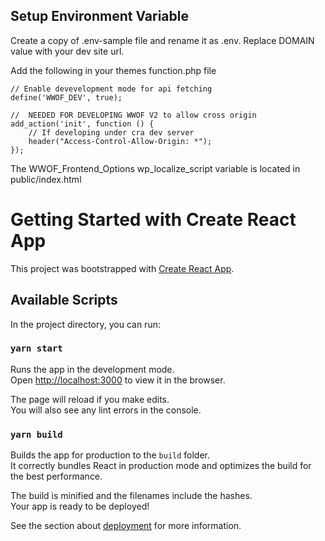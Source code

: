 ## Setup Environment Variable

Create a copy of .env-sample file and rename it as .env.
Replace DOMAIN value with your dev site url.

Add the following in your themes function.php file

```
// Enable devevelopment mode for api fetching
define('WWOF_DEV', true);

//  NEEDED FOR DEVELOPING WWOF V2 to allow cross origin
add_action('init', function () {
    // If developing under cra dev server
    header("Access-Control-Allow-Origin: *");
});
```

The WWOF_Frontend_Options wp_localize_script variable is located in public/index.html

# Getting Started with Create React App

This project was bootstrapped with [Create React App](https://github.com/facebook/create-react-app).

## Available Scripts

In the project directory, you can run:

### `yarn start`

Runs the app in the development mode.\
Open [http://localhost:3000](http://localhost:3000) to view it in the browser.

The page will reload if you make edits.\
You will also see any lint errors in the console.

### `yarn build`

Builds the app for production to the `build` folder.\
It correctly bundles React in production mode and optimizes the build for the best performance.

The build is minified and the filenames include the hashes.\
Your app is ready to be deployed!

See the section about [deployment](https://facebook.github.io/create-react-app/docs/deployment) for more information.